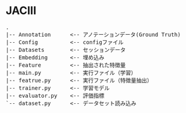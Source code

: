 # JACIII


<pre>
.
|-- Annotation      <-- アノテーションデータ(Ground Truth)
|-- Config          <-- configファイル
|-- Datasets        <-- セッションデータ
|-- Embedding       <-- 埋め込み
|-- Feature         <-- 抽出された特徴量
|-- main.py         <-- 実行ファイル（学習）
|-- featrue.py      <-- 実行ファイル（特徴量抽出）
|-- trainer.py      <-- 学習モデル
|-- evaluator.py    <-- 評価指標
`-- dataset.py      <-- データセット読み込み
</pre>